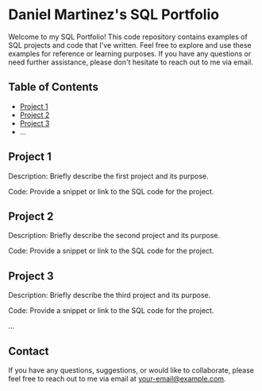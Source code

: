 # Daniel Martinez's SQL Portfolio

Welcome to my SQL Portfolio! This code repository contains examples of SQL projects and code that I've written. Feel free to explore and use these examples for reference or learning purposes. If you have any questions or need further assistance, please don't hesitate to reach out to me via email.

## Table of Contents

- [Project 1](#project-1)
- [Project 2](#project-2)
- [Project 3](#project-3)
- ...

## Project 1

Description: Briefly describe the first project and its purpose.

Code: Provide a snippet or link to the SQL code for the project.

## Project 2

Description: Briefly describe the second project and its purpose.

Code: Provide a snippet or link to the SQL code for the project.

## Project 3

Description: Briefly describe the third project and its purpose.

Code: Provide a snippet or link to the SQL code for the project.

...

## Contact

If you have any questions, suggestions, or would like to collaborate, please feel free to reach out to me via email at [your-email@example.com](mailto:your-email@example.com).

